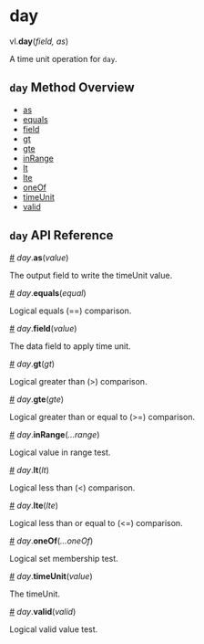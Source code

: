# day

vl.<b>day</b>(<em>field, as</em>)

A time unit operation for <code>day</code>.

## <code>day</code> Method Overview

* <a href="#as">as</a>
* <a href="#equals">equals</a>
* <a href="#field">field</a>
* <a href="#gt">gt</a>
* <a href="#gte">gte</a>
* <a href="#inRange">inRange</a>
* <a href="#lt">lt</a>
* <a href="#lte">lte</a>
* <a href="#oneOf">oneOf</a>
* <a href="#timeUnit">timeUnit</a>
* <a href="#valid">valid</a>

## <code>day</code> API Reference

<a id="as" href="#as">#</a>
<em>day</em>.<b>as</b>(<em>value</em>)

The output field to write the timeUnit value.

<a id="equals" href="#equals">#</a>
<em>day</em>.<b>equals</b>(<em>equal</em>)

Logical equals (==) comparison.

<a id="field" href="#field">#</a>
<em>day</em>.<b>field</b>(<em>value</em>)

The data field to apply time unit.

<a id="gt" href="#gt">#</a>
<em>day</em>.<b>gt</b>(<em>gt</em>)

Logical greater than (>) comparison.

<a id="gte" href="#gte">#</a>
<em>day</em>.<b>gte</b>(<em>gte</em>)

Logical greater than or equal to (>=) comparison.

<a id="inRange" href="#inRange">#</a>
<em>day</em>.<b>inRange</b>(<em>...range</em>)

Logical value in range test.

<a id="lt" href="#lt">#</a>
<em>day</em>.<b>lt</b>(<em>lt</em>)

Logical less than (<) comparison.

<a id="lte" href="#lte">#</a>
<em>day</em>.<b>lte</b>(<em>lte</em>)

Logical less than or equal to (<=) comparison.

<a id="oneOf" href="#oneOf">#</a>
<em>day</em>.<b>oneOf</b>(<em>...oneOf</em>)

Logical set membership test.

<a id="timeUnit" href="#timeUnit">#</a>
<em>day</em>.<b>timeUnit</b>(<em>value</em>)

The timeUnit.

<a id="valid" href="#valid">#</a>
<em>day</em>.<b>valid</b>(<em>valid</em>)

Logical valid value test.

